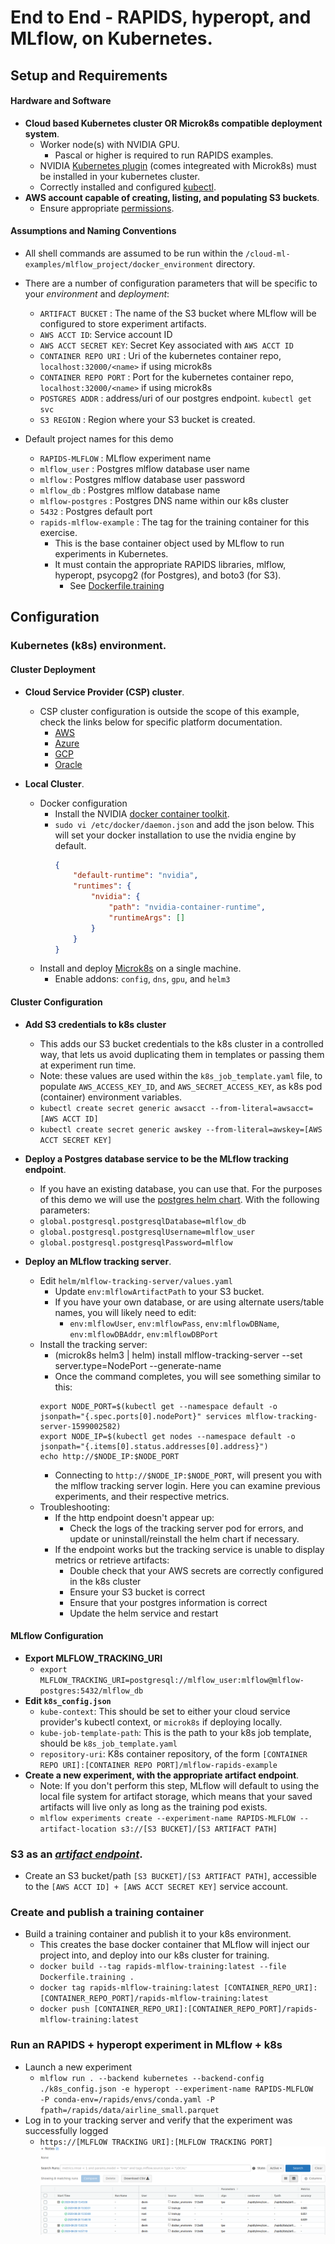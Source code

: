 # End to End - RAPIDS, hyperopt, and MLflow, on Kubernetes.
## Setup and Requirements
#### Hardware and Software
- **Cloud based Kubernetes cluster OR Microk8s compatible deployment system**.
    - Worker node(s) with NVIDIA GPU.
        - Pascal or higher is required to run RAPIDS examples.
    - NVIDIA [Kubernetes plugin](https://github.com/NVIDIA/k8s-device-plugin) (comes integreated with Microk8s) must be 
    installed in your kubernetes cluster.
    - Correctly installed and configured [kubectl](https://kubernetes.io/docs/tasks/tools/install-kubectl).
- **AWS account capable of creating, listing, and populating S3 buckets**.
    - Ensure appropriate [permissions](https://docs.aws.amazon.com/AmazonS3/latest/user-guide/set-permissions.html).

#### Assumptions and Naming Conventions
- All shell commands are assumed to be run within the `/cloud-ml-examples/mlflow_project/docker_environment` directory.

- There are a number of configuration parameters that will be specific to your _environment_ and _deployment_:
    - `ARTIFACT BUCKET` : The name of the S3 bucket where MLflow will be configured to store experiment artifacts.
    - `AWS ACCT ID`: Service account ID
    - `AWS ACCT SECRET KEY`: Secret Key associated with `AWS ACCT ID`
    - `CONTAINER REPO URI` : Uri of the kubernetes container repo, `localhost:32000/<name>` if using microk8s
    - `CONTAINER REPO PORT` : Port for the kubernetes container repo, `localhost:32000/<name>` if using microk8s
    - `POSTGRES ADDR` : address/uri of our postgres endpoint. `kubectl get svc`
    - `S3 REGION` : Region where your S3 bucket is created.
    
- Default project names for this demo
    - `RAPIDS-MLFLOW` : MLflow experiment name
    - `mlflow_user` : Postgres mlflow database user name
    - `mlflow` : Postgres mlflow database user password
    - `mlflow_db` : Postgres mlflow database name
    - `mlflow-postgres` : Postgres DNS name within our k8s cluster
    - `5432` : Postgres default port
    - `rapids-mlflow-example` : The tag for the training container for this exercise.
        - This is the base container object used by MLflow to run experiments in Kubernetes.
        - It must contain the appropriate RAPIDS libraries, mlflow, hyperopt, psycopg2 (for Postgres), and boto3 (for S3).
            - See [Dockerfile.training](Dockerfile.training)

## Configuration
### Kubernetes (k8s) environment.
#### Cluster Deployment
- **Cloud Service Provider (CSP) cluster**.
    - CSP cluster configuration is outside the scope of this example, check the links below for specific platform
        documentation.
        - [AWS](https://docs.aws.amazon.com/eks/latest/userguide/what-is-eks.html)
        - [Azure](https://azure.microsoft.com/en-us/overview/kubernetes-on-azure/)
        - [GCP](https://cloud.google.com/kubernetes-engine/docs)
        - [Oracle](https://docs.cloud.oracle.com/en-us/iaas/Content/ContEng/Tasks/contengcreatingclusterusingoke.htm)

- **Local Cluster**.
    - Docker configuration
        - Install the NVIDIA [docker container toolkit](https://github.com/NVIDIA/nvidia-docker).
        - `sudo vi /etc/docker/daemon.json` and add the json below. This will set your docker installation to use the 
        nvidia engine by default.
            ```json
            {
                "default-runtime": "nvidia",
                "runtimes": {
                    "nvidia": {
                        "path": "nvidia-container-runtime",
                        "runtimeArgs": []
                    }
                }
            }
            ```
    - Install and deploy [Microk8s](https://microk8s.io/) on a single machine.
        - Enable addons: `config`, `dns`, `gpu`, and `helm3`

#### Cluster Configuration
- **Add S3 credentials to k8s cluster**
    - This adds our S3 bucket credentials to the k8s cluster in a controlled way, that lets us avoid duplicating them
    in templates or passing them at experiment run time.
    - Note: these values are used within the `k8s_job_template.yaml` file, to populate `AWS_ACCESS_KEY_ID`, and
    `AWS_SECRET_ACCESS_KEY`, as k8s pod (container) environment variables.
    - `kubectl create secret generic awsacct --from-literal=awsacct=[AWS ACCT ID]`
    - `kubectl create secret generic awskey --from-literal=awskey=[AWS ACCT SECRET KEY]`
- **Deploy a Postgres database service to be the MLflow tracking endpoint**.
    - If you have an existing database, you can use that. For the purposes of this demo we will use the
    [postgres helm chart](https://hub.helm.sh/charts/bitnami/postgresql). With the following parameters:
    - `global.postgresql.postgresqlDatabase=mlflow_db`
    - `global.postgresql.postgresqlUsername=mlflow_user`
    - `global.postgresql.postgresqlPassword=mlflow`
    
- **Deploy an MLflow tracking server**.
    - Edit `helm/mlflow-tracking-server/values.yaml`
        - Update `env:mlflowArtifactPath` to your S3 bucket.
        - If you have your own database, or are using alternate users/table names, you will likely need to edit:
            - `env:mlflowUser`, `env:mlflowPass`, `env:mlflowDBName`, `env:mlflowDBAddr`, `env:mlflowDBPort`
    - Install the tracking server:
        - (microk8s helm3 | helm) install mlflow-tracking-server --set server.type=NodePort --generate-name
        - Once the command completes, you will see something similar to this:
        ```shell script
        export NODE_PORT=$(kubectl get --namespace default -o jsonpath="{.spec.ports[0].nodePort}" services mlflow-tracking-server-1599002582)
        export NODE_IP=$(kubectl get nodes --namespace default -o jsonpath="{.items[0].status.addresses[0].address}")
        echo http://$NODE_IP:$NODE_PORT
        ```
        - Connecting to `http://$NODE_IP:$NODE_PORT`, will present you with the mlflow tracking server login. Here you can
        examine previous experiments, and their respective metrics. 
    - Troubleshooting:
        - If the http endpoint doesn't appear up:
            - Check the logs of the tracking server pod for errors, and update or uninstall/reinstall the helm chart if necessary.
        - If the endpoint works but the tracking service is unable to display metrics or retrieve artifacts:
            - Double check that your AWS secrets are correctly configured in the k8s cluster
            - Ensure your S3 bucket is correct
            - Ensure that your postgres information is correct
            - Update the helm service and restart
    
#### MLflow Configuration
- **Export MLFLOW_TRACKING_URI**
    - `export MLFLOW_TRACKING_URI=postgresql://mlflow_user:mlflow@mlflow-postgres:5432/mlflow_db`
- **Edit `k8s_config.json`**
    - `kube-context`: This should be set to either your cloud service provider's kubectl context, or `microk8s` if 
    deploying locally.
    - `kube-job-template-path`: This is the path to your k8s job template, should be `k8s_job_template.yaml`
    - `repository-uri`: K8s container repository, of the form `[CONTAINER REPO URI]:[CONTAINER REPO PORT]/mlflow-rapids-example`
- **Create a new experiment, with the appropriate artifact endpoint**.
    - Note: If you don't perform this step, MLflow will default to using the local file system for artifact storage, which
    means that your saved artifacts will live only as long as the training pod exists.
    - `mlflow experiments create --experiment-name RAPIDS-MLFLOW --artifact-location s3://[S3 BUCKET]/[S3 ARTIFACT PATH]`

    
### S3 as an _[artifact endpoint](https://www.mlflow.org/docs/latest/tracking.html#artifact-stores)_.
- Create an S3 bucket/path `[S3 BUCKET]/[S3 ARTIFACT PATH]`, accessible to the `[AWS ACCT ID] + [AWS ACCT SECRET KEY]`
service account.
    
### Create and publish a training container
- Build a training container and publish it to your k8s environment.
    - This creates the base docker container that MLflow will inject our project into, and deploy into our k8s cluster
    for training.
    - `docker build --tag rapids-mlflow-training:latest --file Dockerfile.training .`
    - `docker tag rapids-mlflow-training:latest [CONTAINER_REPO_URI]:[CONTAINER_REPO_PORT]/rapids-mlflow-training:latest`
    - `docker push [CONTAINER_REPO_URI]:[CONTAINER_REPO_PORT]/rapids-mlflow-training:latest`

### Run an RAPIDS + hyperopt experiment in MLflow + k8s
- Launch a new experiment
    - `mlflow run . --backend kubernetes --backend-config ./k8s_config.json -e hyperopt --experiment-name RAPIDS-MLFLOW 
        -P conda-env=/rapids/envs/conda.yaml -P fpath=/rapids/data/airline_small.parquet`
- Log in to your tracking server and verify that the experiment was successfully logged
    - `https://[MLFLOW TRACKING URI]:[MLFLOW TRACKING PORT]`
    ![](images/tracking_server.png)

